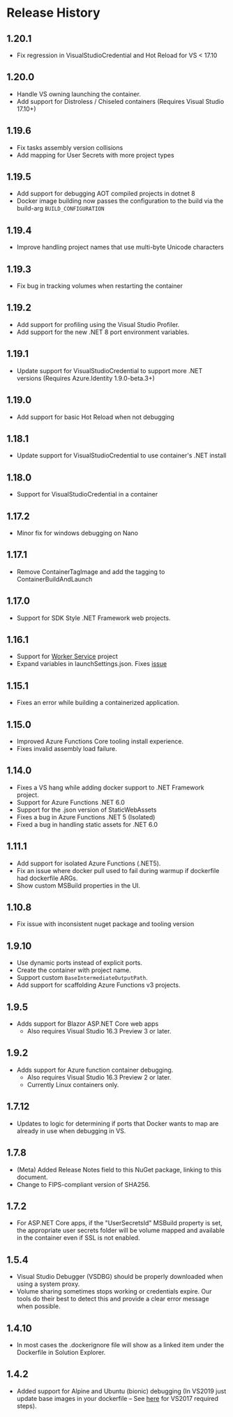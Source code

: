 ﻿# Release History

## 1.20.1
- Fix regression in VisualStudioCredential and Hot Reload for VS < 17.10

## 1.20.0
- Handle VS owning launching the container.
- Add support for Distroless / Chiseled containers (Requires Visual Studio 17.10+)

## 1.19.6
- Fix tasks assembly version collisions
- Add mapping for User Secrets with more project types

## 1.19.5
- Add support for debugging AOT compiled projects in dotnet 8
- Docker image building now passes the configuration to the build via the build-arg `BUILD_CONFIGURATION`

## 1.19.4
- Improve handling project names that use multi-byte Unicode characters

## 1.19.3
- Fix bug in tracking volumes when restarting the container

## 1.19.2
- Add support for profiling using the Visual Studio Profiler.
- Add support for the new .NET 8 port environment variables.

## 1.19.1
- Update support for VisualStudioCredential to support more .NET versions (Requires Azure.Identity 1.9.0-beta.3+)

## 1.19.0
- Add support for basic Hot Reload when not debugging

## 1.18.1
- Update support for VisualStudioCredential to use container's .NET install

## 1.18.0
- Support for VisualStudioCredential in a container

## 1.17.2
- Minor fix for windows debugging on Nano

## 1.17.1
- Remove ContainerTagImage and add the tagging to ContainerBuildAndLaunch

## 1.17.0
- Support for SDK Style .NET Framework web projects.

## 1.16.1
- Support for [Worker Service](https://docs.microsoft.com/en-us/dotnet/core/extensions/workers) project
- Expand variables in launchSettings.json. Fixes [issue](https://developercommunity.visualstudio.com/t/Variables-not-expanded-in-DockerfileRunA/1638317)

## 1.15.1
- Fixes an error while building a containerized application.

## 1.15.0
- Improved Azure Functions Core tooling install experience.
- Fixes invalid assembly load failure.

## 1.14.0
- Fixes a VS hang while adding docker support to .NET Framework project.
- Support for Azure Functions .NET 6.0
- Support for the .json version of StaticWebAssets
- Fixes a bug in Azure Functions .NET 5 (Isolated)
- Fixed a bug in handling static assets for .NET 6.0

## 1.11.1
- Add support for isolated Azure Functions (.NET5).
- Fix an issue where docker pull used to fail during warmup if dockerfile had dockerfile ARGs.
- Show custom MSBuild properties in the UI.

## 1.10.8
- Fix issue with inconsistent nuget package and tooling version

## 1.9.10
- Use dynamic ports instead of explicit ports.
- Create the container with project name.
- Support custom `BaseIntermediateOutputPath`.
- Add support for scaffolding Azure Functions v3 projects.

## 1.9.5
- Adds support for Blazor ASP.NET Core web apps
    - Also requires Visual Studio 16.3 Preview 3 or later.

## 1.9.2
- Adds support for Azure function container debugging.
  - Also requires Visual Studio 16.3 Preview 2 or later.
  - Currently Linux containers only.

## 1.7.12
- Updates to logic for determining if ports that Docker wants to map are already in use when debugging in VS.

## 1.7.8
- (Meta) Added Release Notes field to this NuGet package, linking to this document.
- Change to FIPS-compliant version of SHA256.

## 1.7.2
- For ASP.NET Core apps, if the "UserSecretsId" MSBuild property is set, the appropriate user secrets folder will be volume mapped and available in the container even if SSL is not enabled.

## 1.5.4
- Visual Studio Debugger (VSDBG) should be properly downloaded when using a system proxy.
- Volume sharing sometimes stops working or credentials expire. Our tools do their best to detect this and provide a clear error message when possible.

## 1.4.10
- In most cases the .dockerignore file will show as a linked item under the Dockerfile in Solution Explorer.

## 1.4.2
- Added support for Alpine and Ubuntu (bionic) debugging (In VS2019 just update base images in your dockerfile – See [here](https://github.com/Microsoft/DockerTools/issues/179#issuecomment-482178661) for VS2017 required steps).
